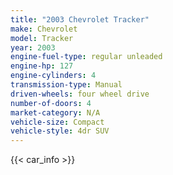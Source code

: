 ```yaml
---
title: "2003 Chevrolet Tracker"
make: Chevrolet
model: Tracker
year: 2003
engine-fuel-type: regular unleaded
engine-hp: 127
engine-cylinders: 4
transmission-type: Manual
driven-wheels: four wheel drive
number-of-doors: 4
market-category: N/A
vehicle-size: Compact
vehicle-style: 4dr SUV
---
```


{{< car_info >}}
